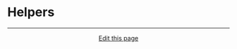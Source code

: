 # Helpers

<hr>
<div style="text-align:center">
	<a class="edit-link" href="https://github.com/wcarhart/wcarhart.github.io/docs/helpers.md" target="_blank"><i class="fas fa-edit"></i> Edit this page</a>
</div>